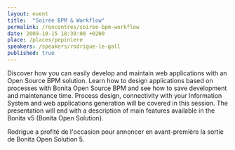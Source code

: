 ```yaml
---
layout: event
title:  "Soirée BPM & Workflow"
permalink: /rencontres/soiree-bpm-workflow
date: 2009-10-15 18:30:00 +0200
place: /places/pepiniere
speakers: /speakers/rodrigue-le-gall
published: true
---
```


Discover how you can easily develop and maintain web applications with an Open Source BPM solution. Learn how to design applications based on processes with Bonita Open Source BPM and see how to save development and maintenance time. Process design, connectivity with your Information System and web applications generation will be covered in this session. The presentation will end with a description of main features available in the Bonita v5 (Bonita Open Solution).

Rodrigue a profité de l'occasion pour annoncer en avant-première la sortie de Bonita Open Solution 5.